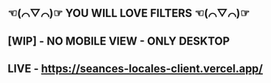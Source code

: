 ## ☜(⌒▽⌒)☞ YOU WILL LOVE FILTERS ☜(⌒▽⌒)☞

## [WIP] - NO MOBILE VIEW - ONLY DESKTOP

## LIVE - https://seances-locales-client.vercel.app/

